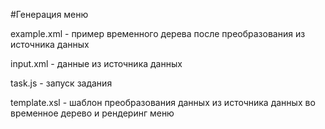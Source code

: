 #Генерация меню


example.xml - пример временного дерева после преобразования из источника данных

input.xml - данные из источника данных

task.js - запуск задания

template.xsl - шаблон преобразования данных из источника данных во временное дерево и рендеринг меню